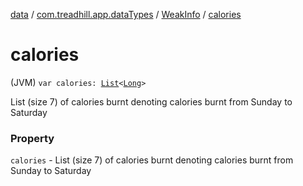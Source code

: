 [data](../../index.md) / [com.treadhill.app.dataTypes](../index.md) / [WeakInfo](index.md) / [calories](./calories.md)

# calories

(JVM) `var calories: `[`List`](https://kotlinlang.org/api/latest/jvm/stdlib/kotlin.collections/-list/index.html)`<`[`Long`](https://kotlinlang.org/api/latest/jvm/stdlib/kotlin/-long/index.html)`>`

List (size 7) of calories burnt denoting calories burnt from Sunday to Saturday

### Property

`calories` - List (size 7) of calories burnt denoting calories burnt from Sunday to Saturday